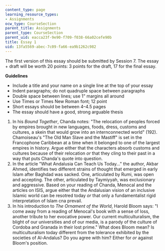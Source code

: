 ```yaml
---
content_type: page
learning_resource_types:
- Assignments
ocw_type: CourseSection
parent_title: Assignments
parent_type: CourseSection
parent_uid: eacca23f-9e90-f709-f038-66a02cefe90b
title: Essay 1
uid: 13fa5569-abec-7c09-fa66-ea9b1262c982
---
```


The first version of this essay should be submitted by Session 7. The essay + draft will be worth 20 points: 3 points for the draft, 17 for the final essay.

**Guidelines**

*   Include a title and your name on a single line at the top of your essay
*   Indent paragraphs; do not quadruple space between paragraphs
*   Double space between lines; use 1" margins all around
*   Use Times or Times New Roman font; 12 point
*   Short essays should be between 4–4.5 pages
*   The essay should have a good, strong arguable thesis

1.  In his _Bound Together_, Chanda notes: "The relocation of peoples forced by empires brought in new languages, foods, dress, customs and cultures, a skein that would grow into an internconnected world" (192). Chamoiseau's "The Old Man Slave and the Mastiff" is set in the Francophone Caribbean at a time when it belonged to one of the largest empires in history. Argue either that the characters absorb customs and cultures because of their relocation _or_ that they cling to their past in a way that puts Chanda's quote into question.
2.  In the article "What Andalusia Can Teach Us Today..." the author, Akbar Ahmed, identifies two different strains of thought that emerged in early Islam after Baghdad was sacked. One, articulated by Rumi, was open and accepting. The other, articulated by Taymiyyah, was exclusionary and aggressive. Based on your reading of Chanda, Menocal and the articles on ISIS, argue either that the Andalusian vision of an inclusive Islamic world can be resotred today _or_ that only a fundamentalist rigid interpretation of Islam cna prevail. 
3.  In his introduction to _The Ornament of the World_, Harold Bloom says: "I come away from a reading of Menocal's book with a sense of loss, another tribute to her evocative power. Our current multiculturalism, the blight of our universities and of our media, is a parody of the culture of Cordoba and Granada in their lost prime." What does Bloom mean? Is multiculturalism today different from the tolerance exhibited by the societies of Al-Andalus? Do you agree with him? Either for _or_ against Bloom's position.